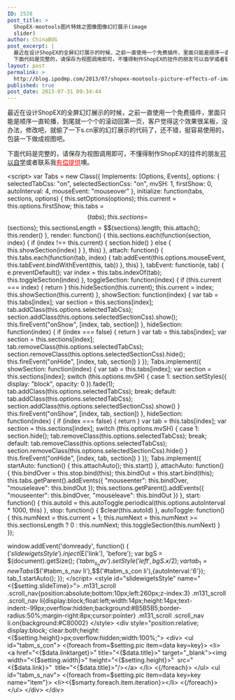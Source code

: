 ```yaml
---
ID: 2528
post_title: >
  ShopEX-mootools图片特效之图像图像幻灯展示(image
  slider)
author: ChinaBUG
post_excerpt: |
  最近在设计ShopEX的全屏幻灯展示的时候，之前一直使用一个免费插件，里面只能是顺序一直轮播，到尾就一个个的滚动回第一页，客户觉得这个效果很呆板，没办法，修改吧，就偷了一下s.cn家的幻灯展示的代码了，还不错，挺容易使用的，包装一下做成视图吧。
  下面代码是完整的，请保存为视图调用即可，不懂得制作ShopEX的挂件的朋友可以自学或者联系我有偿提供噢。
layout: post
permalink: >
  http://blog.ipodmp.com/2013/07/shopex-mootools-picture-effects-of-image-slide-show-image-slider.html
published: true
post_date: 2013-07-31 09:34:44
---
```

最近在设计ShopEX的全屏幻灯展示的时候，之前一直使用一个免费插件，里面只能是顺序一直轮播，到尾就一个个的滚动回第一页，客户觉得这个效果很呆板，没办法，修改吧，就偷了一下s.cn家的幻灯展示的代码了，还不错，挺容易使用的，包装一下做成视图吧。

下面代码是完整的，请保存为视图调用即可，不懂得制作ShopEX的挂件的朋友<span style="text-decoration: underline;">可以自学</span>或者联系我<span style="text-decoration: underline; color: #ff0000;">有偿提供</span>噢。

&lt;script&gt;
var Tabs = new Class({
Implements: [Options, Events],
options: {
selectedTabCss: "on",
selectedSectionCss: "on",
mvSH: 1,
firstShow: 0,
autoInterval: 4,
mouseEvent: "mouseover"
},
initialize: function(tabs, sections, options) {
this.setOptions(options);
this.current = this.options.firstShow;
this.tabs = $$(tabs);
this.sections = $$(sections);
this.sectionsLength = $$(sections).length;
this.attach();
this.render()
},
render: function() {
this.sections.each(function(section, index) {
if (index !== this.current) {
section.hide()
} else {
this.showSection(index)
}
},
this)
},
attach: function() {
this.tabs.each(function(tab, index) {
tab.addEvent(this.options.mouseEvent, this.tabEvent.bindWithEvent(this, tab))
},
this)
},
tabEvent: function(e, tab) {
e.preventDefault();
var index = this.tabs.indexOf(tab);
this.toggleSection(index)
},
toggleSection: function(index) {
if (this.current === index) {
return
}
this.hideSection(this.current);
this.current = index;
this.showSection(this.current)
},
showSection: function(index) {
var tab = this.tabs[index];
var section = this.sections[index];
tab.addClass(this.options.selectedTabCss);
section.addClass(this.options.selectedSectionCss).show();
this.fireEvent("onShow", [index, tab, section])
},
hideSection: function(index) {
if (index === false) {
return
}
var tab = this.tabs[index];
var section = this.sections[index];
tab.removeClass(this.options.selectedTabCss);
section.removeClass(this.options.selectedSectionCss).hide();
this.fireEvent("onHide", [index, tab, section])
}
});
Tabs.implement({
showSection: function(index) {
var tab = this.tabs[index];
var section = this.sections[index];
switch (this.options.mvSH) {
case 1:
section.setStyles({
display:
"block",
opacity: 0
}).fade(1);
tab.addClass(this.options.selectedTabCss);
break;
default:
tab.addClass(this.options.selectedTabCss);
section.addClass(this.options.selectedSectionCss).show()
}
this.fireEvent("onShow", [index, tab, section])
},
hideSection: function(index) {
if (index === false) {
return
}
var tab = this.tabs[index];
var section = this.sections[index];
switch (this.options.mvSH) {
case 1:
section.hide();
tab.removeClass(this.options.selectedTabCss);
break;
default:
tab.removeClass(this.options.selectedTabCss);
section.removeClass(this.options.selectedSectionCss).hide()
}
this.fireEvent("onHide", [index, tab, section])
}
});
Tabs.implement({
startAuto: function() {
this.attachAuto();
this.start()
},
attachAuto: function() {
this.bindOver = this.stop.bind(this);
this.bindOut = this.start.bind(this);
this.tabs.getParent().addEvents({
"mouseenter": this.bindOver,
"mouseleave": this.bindOut
});
this.sections.getParent().addEvents({
"mouseenter": this.bindOver,
"mouseleave": this.bindOut
})
},
start: function() {
this.autoId = this.autoToggle.periodical(this.options.autoInterval * 1000, this)
},
stop: function() {
$clear(this.autoId)
},
autoToggle: function() {
this.numNext = this.current + 1;
this.numNext = this.numNext &gt;= this.sectionsLength ? 0 : this.numNext;
this.toggleSection(this.numNext)
}
});

window.addEvent('domready', function() {
$('slidewigetsStyle').inject($E('link'), 'before');
var bgS = $(document).getSize();
$('tabm_s_nav').setStyle('left',bgS.x/2);
var tab_1 = new Tabs($$('#tabm_s_nav li'),$$('#tabm_s_con li'),{autoInterval:'6'});
tab_1.startAuto();
});
&lt;/script&gt;
&lt;style id="slidewigetsStyle" name="&lt;{$setting.slideTime}&gt;"&gt;
.m131_scroll .scroll_nav{position:absolute;bottom:10px;left:260px;z-index:3}
.m131_scroll .scroll_nav li{display:block;float:left;width:14px;height:14px;text-indent:-99px;overflow:hidden;background:#B5B5B5;border-radius:50%;margin-right:8px;cursor:pointer}
.m131_scroll .scroll_nav li.on{background:#C80002}
&lt;/style&gt;
&lt;div style="position:relative; display:block; clear:both;height:&lt;{$setting.height}&gt;px;overflow:hidden;width:100%;"&gt;
&lt;div&gt;
&lt;ul id="tabm_s_con"&gt;
&lt;{foreach from=$setting.pic item=data key=key}&gt;
&lt;li&gt;
&lt;a href="&lt;{$data.linktarget}&gt;" title="&lt;{$data.title}&gt;" target="_blank"&gt;&lt;img width="&lt;{$setting.width}&gt;" height="&lt;{$setting.height}&gt;"  src="&lt;{$data.link}&gt;"  title="&lt;{$data.title}&gt;"/&gt;&lt;/a&gt;
&lt;/li&gt;
&lt;{/foreach}&gt;
&lt;/ul&gt;
&lt;ul id="tabm_s_nav"&gt;
&lt;{foreach from=$setting.pic item=data key=key name="item"}&gt;
&lt;li&gt;&lt;{$smarty.foreach.item.iteration}&gt;&lt;/li&gt;
&lt;{/foreach}&gt;
&lt;/ul&gt;
&lt;/div&gt;
&lt;/div&gt;